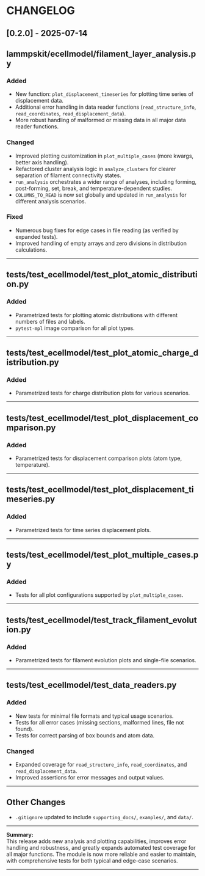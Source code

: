 # CHANGELOG


## [0.2.0] - 2025-07-14
## lammpskit/ecellmodel/filament_layer_analysis.py

### Added
- New function: `plot_displacement_timeseries` for plotting time series of displacement data.
- Additional error handling in data reader functions (`read_structure_info`, `read_coordinates`, `read_displacement_data`).
- More robust handling of malformed or missing data in all major data reader functions.

### Changed
- Improved plotting customization in `plot_multiple_cases` (more kwargs, better axis handling).
- Refactored cluster analysis logic in `analyze_clusters` for clearer separation of filament connectivity states.
- `run_analysis` orchestrates a wider range of analyses, including forming, post-forming, set, break, and temperature-dependent studies.
- `COLUMNS_TO_READ` is now set globally and updated in `run_analysis` for different analysis scenarios.

### Fixed
- Numerous bug fixes for edge cases in file reading (as verified by expanded tests).
- Improved handling of empty arrays and zero divisions in distribution calculations.

---

## tests/test_ecellmodel/test_plot_atomic_distribution.py

### Added
- Parametrized tests for plotting atomic distributions with different numbers of files and labels.
- `pytest-mpl` image comparison for all plot types.

---

## tests/test_ecellmodel/test_plot_atomic_charge_distribution.py

### Added
- Parametrized tests for charge distribution plots for various scenarios.

---

## tests/test_ecellmodel/test_plot_displacement_comparison.py

### Added
- Parametrized tests for displacement comparison plots (atom type, temperature).

---

## tests/test_ecellmodel/test_plot_displacement_timeseries.py

### Added
- Parametrized tests for time series displacement plots.

---

## tests/test_ecellmodel/test_plot_multiple_cases.py

### Added
- Tests for all plot configurations supported by `plot_multiple_cases`.

---

## tests/test_ecellmodel/test_track_filament_evolution.py

### Added
- Parametrized tests for filament evolution plots and single-file scenarios.

---

## tests/test_ecellmodel/test_data_readers.py

### Added
- New tests for minimal file formats and typical usage scenarios.
- Tests for all error cases (missing sections, malformed lines, file not found).
- Tests for correct parsing of box bounds and atom data.

### Changed
- Expanded coverage for `read_structure_info`, `read_coordinates`, and `read_displacement_data`.
- Improved assertions for error messages and output values.

---

## Other Changes

- `.gitignore` updated to include `supporting_docs/`, `examples/`, and `data/`.

---

**Summary:**  
This release adds new analysis and plotting capabilities, improves error handling and robustness, and greatly expands automated test coverage for all major functions. The module is now more reliable and easier to maintain, with comprehensive tests for both typical and edge-case scenarios.

---
